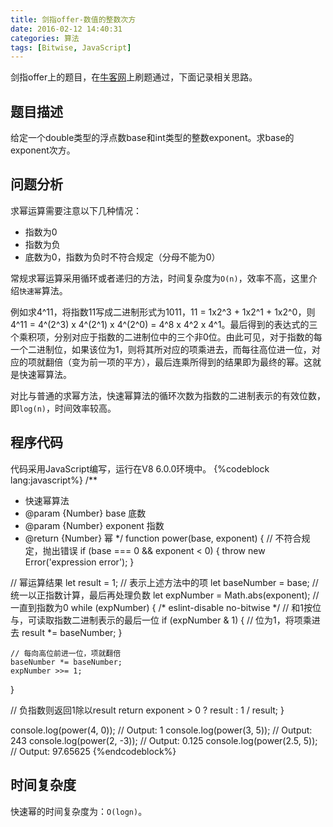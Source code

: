 ```yaml
---
title: 剑指offer-数值的整数次方
date: 2016-02-12 14:40:31
categories: 算法
tags: [Bitwise, JavaScript]
---
```

剑指offer上的题目，在[牛客网](https://www.nowcoder.com/)上刷题通过，下面记录相关思路。

## 题目描述
给定一个double类型的浮点数base和int类型的整数exponent。求base的exponent次方。

## 问题分析
求幂运算需要注意以下几种情况：
- 指数为0
- 指数为负
- 底数为0，指数为负时不符合规定（分母不能为0）

常规求幂运算采用循环或者递归的方法，时间复杂度为`O(n)`，效率不高，这里介绍`快速幂`算法。

例如求4^11，将指数11写成二进制形式为1011，11 = 1x2^3 + 1x2^1 + 1x2^0，则4^11 = 4^(2^3) x 4^(2^1) x 4^(2^0) = 4^8 x 4^2 x 4^1。最后得到的表达式的三个乘积项，分别对应于指数的二进制位中的三个非0位。由此可见，对于指数的每一个二进制位，如果该位为1，则将其所对应的项乘进去，而每往高位进一位，对应的项就翻倍（变为前一项的平方），最后连乘所得到的结果即为最终的幂。这就是快速幂算法。

对比与普通的求幂方法，快速幂算法的循环次数为指数的二进制表示的有效位数，即`log(n)`，时间效率较高。
<!--more-->
## 程序代码
代码采用JavaScript编写，运行在V8 6.0.0环境中。
{%codeblock lang:javascript%}
/**
 * 快速幂算法
 * @param  {Number} base     底数
 * @param  {Number} exponent 指数
 * @return {Number}          幂
 */
function power(base, exponent) {
  // 不符合规定，抛出错误
  if (base === 0 && exponent < 0) {
    throw new Error('expression error');
  }

  // 幂运算结果
  let result = 1;
  // 表示上述方法中的项
  let baseNumber = base;
  // 统一以正指数计算，最后再处理负数
  let expNumber = Math.abs(exponent);
  // 一直到指数为0
  while (expNumber) {
    /* eslint-disable no-bitwise */
    // 和1按位与，可读取指数二进制表示的最后一位
    if (expNumber & 1) {
      // 位为1，将项乘进去
      result *= baseNumber;
    }

    // 每向高位前进一位，项就翻倍
    baseNumber *= baseNumber;
    expNumber >>= 1;
  }

  // 负指数则返回1除以result
  return exponent > 0 ? result : 1 / result;
}

console.log(power(4, 0));  // Output: 1
console.log(power(3, 5));  // Output: 243
console.log(power(2, -3));  // Output: 0.125
console.log(power(2.5, 5));  // Output: 97.65625
{%endcodeblock%}

## 时间复杂度
快速幂的时间复杂度为：`O(logn)`。